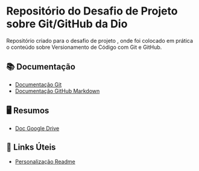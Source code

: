 # Repositório do Desafio de Projeto sobre Git/GitHub da Dio
Repositório criado para o desafio de projeto , onde foi colocado em prática o conteúdo sobre Versionamento de Código com Git e GitHub.

## 📚 Documentação
- [Documentação Git](https://git-scm.com/doc)
- [Documentação GitHub Markdown](https://docs.github.com/pt/get-started/writing-on-github/getting-started-with-writing-and-formatting-on-github/quickstart-for-writing-on-github)

## 🖥 Resumos
- [Doc Google Drive](https://docs.google.com/document/d/1Ske3rqrvhPekG5DSjPj29gifNbYWJWDbajPghO6EKhI/edit)


## 🔗 Links Úteis 
- [Personalização Readme](https://readme.so/pt)
